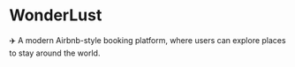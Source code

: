 # WonderLust
✈️ A modern Airbnb-style booking platform, where users can explore places to stay around the world.
